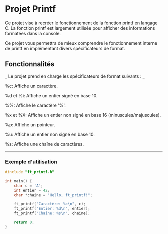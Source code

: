 # Projet Printf


Ce projet vise à recréer le fonctionnement de la fonction printf en langage C. La fonction printf est largement utilisée pour afficher des informations formatées dans la console.

Ce projet vous permettra de mieux comprendre le fonctionnement interne de printf en implémentant divers spécificateurs de format.

## Fonctionnalités


_ Le projet prend en charge les spécificateurs de format suivants : _

%c: Affiche un caractère.

%d et %i: Affiche un entier signé en base 10.

%%: Affiche le caractère '%'.

%x et %X: Affiche un entier non signé en base 16 (minuscules/majuscules).

%p: Affiche un pointeur.

%u: Affiche un entier non signé en base 10.

%s: Affiche une chaîne de caractères.

---

### Exemple d'utilisation

```c
#include "ft_printf.h"

int main() {
    char c = 'A';
    int entier = 42;
    char *chaine = "Hello, ft_printf!";

    ft_printf("Caractère: %c\n", c);
    ft_printf("Entier: %d\n", entier);
    ft_printf("Chaine: %s\n", chaine);

    return 0;
}
```
